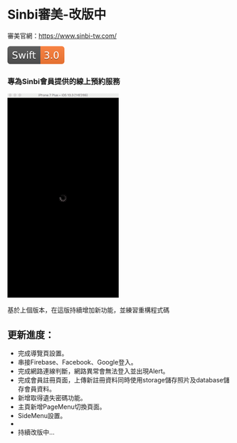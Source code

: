 # Sinbi審美-改版中

審美官網：<https://www.sinbi-tw.com/><br>

![swift 3.0](https://github.com/gannasong/SinbiDemo21/blob/master/swift3.0.svg)
### 專為Sinbi會員提供的線上預約服務
![](https://github.com/gannasong/SinbiDemo21/blob/master/SnibiGif01.gif)

基於上個版本，在這版持續增加新功能，並練習重構程式碼

**更新進度：**<br>
---
* 完成導覽頁設置。
* 串接Firebase、Facebook、Google登入。
* 完成網路連線判斷，網路異常會無法登入並出現Alert。
* 完成會員註冊頁面，上傳新註冊資料同時使用storage儲存照片及database儲存會員資料。
* 新增取得遺失密碼功能。
* 主頁新增PageMenu切換頁面。
* SideMenu設置。
* 
* 持續改版中...
